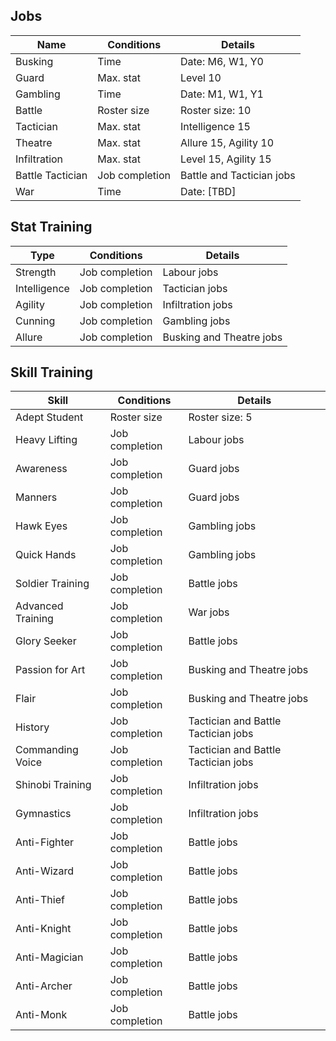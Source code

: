 ## Jobs
**Name** | **Conditions** | **Details**
-- | -- | -- 
Busking           | Time            | Date: M6, W1, Y0
Guard	            | Max. stat       |	Level 10
Gambling          | Time            | Date: M1, W1, Y1
Battle            | Roster size     | Roster size: 10
Tactician         | Max. stat       | Intelligence 15
Theatre	          | Max. stat       | Allure 15, Agility 10
Infiltration      | Max. stat       | Level 15, Agility 15
Battle Tactician  | Job completion  | Battle and Tactician jobs
War               | Time            | Date: [TBD] 

## Stat Training
**Type** | **Conditions** | **Details**
-- | -- | -- 
Strength      | Job completion      | Labour jobs
Intelligence  | Job completion      | Tactician jobs
Agility       | Job completion      | Infiltration jobs
Cunning       | Job completion      | Gambling jobs
Allure        | Job completion      | Busking and Theatre jobs

## Skill Training
**Skill** | **Conditions** | **Details**
-- | -- | -- 
Adept Student     | Roster size     | Roster size: 5
Heavy Lifting     | Job completion  | Labour jobs
Awareness         | Job completion  | Guard jobs
Manners           | Job completion  | Guard jobs
Hawk Eyes         | Job completion  | Gambling jobs
Quick Hands       | Job completion  | Gambling jobs
Soldier Training  | Job completion  | Battle jobs
Advanced Training | Job completion  | War jobs
Glory Seeker      | Job completion  | Battle jobs
Passion for Art   | Job completion  | Busking and Theatre jobs
Flair             | Job completion  | Busking and Theatre jobs
History           | Job completion  | Tactician and Battle Tactician jobs
Commanding Voice  | Job completion  | Tactician and Battle Tactician jobs
Shinobi Training  | Job completion  | Infiltration jobs
Gymnastics        | Job completion  | Infiltration jobs
Anti-Fighter      | Job completion  | Battle jobs
Anti-Wizard       | Job completion  | Battle jobs
Anti-Thief        | Job completion  | Battle jobs
Anti-Knight       | Job completion  | Battle jobs
Anti-Magician     | Job completion  | Battle jobs
Anti-Archer       | Job completion  | Battle jobs
Anti-Monk         | Job completion  | Battle jobs
